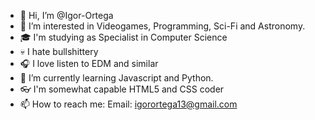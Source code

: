- 👋 Hi, I’m @Igor-Ortega
- 👀 I’m interested in Videogames, Programming, Sci-Fi and Astronomy.
- 🎓 I'm studying as Specialist in Computer Science 
- 💀 I hate bullshittery
- 🎧 I love listen to EDM and similar
- 🌱 I’m currently learning Javascript and Python.
- 👓 I'm somewhat capable HTML5 and CSS coder
- 📫 How to reach me:
      Email: igorortega13@gmail.com

<!---
Igor-Ortega/Igor-Ortega is a ✨ special ✨ repository because its `README.md` (this file) appears on your GitHub profile.
You can click the Preview link to take a look at your changes.
--->
